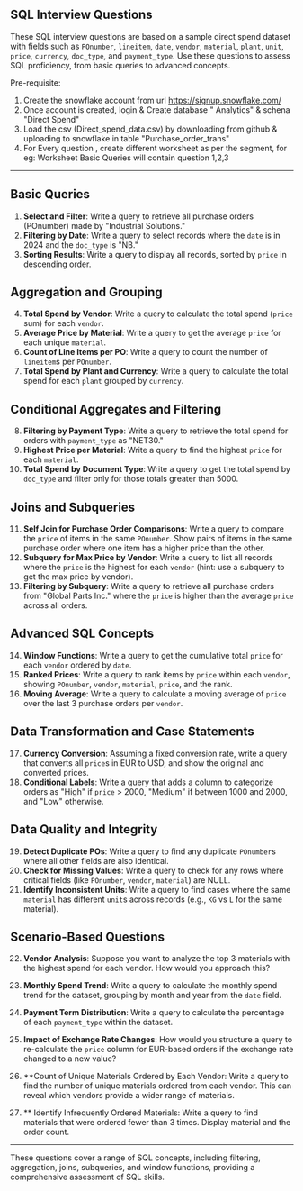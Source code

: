 ## SQL Interview Questions

These SQL interview questions are based on a sample direct spend dataset with fields such as `POnumber`, `lineitem`, `date`, `vendor`, `material`, `plant`, `unit`, `price`, `currency`, `doc_type`, and `payment_type`. Use these questions to assess SQL proficiency, from basic queries to advanced concepts.

Pre-requisite:
 1. Create the snowflake account from url https://signup.snowflake.com/
 2. Once account is created, login & Create database " Analytics" & schena "Direct Spend"
 3. Load the csv (Direct_spend_data.csv) by downloading from github & uploading to snowflake in table "Purchase_order_trans"
 4. For Every question , create different worksheet as per the segment, for eg: Worksheet Basic Queries will contain question 1,2,3
---

## Basic Queries
1. **Select and Filter**: Write a query to retrieve all purchase orders (POnumber) made by "Industrial Solutions."
2. **Filtering by Date**: Write a query to select records where the `date` is in 2024 and the `doc_type` is "NB."
3. **Sorting Results**: Write a query to display all records, sorted by `price` in descending order.

## Aggregation and Grouping
4. **Total Spend by Vendor**: Write a query to calculate the total spend (`price` sum) for each `vendor`.
5. **Average Price by Material**: Write a query to get the average `price` for each unique `material`.
6. **Count of Line Items per PO**: Write a query to count the number of `lineitem`s per `POnumber`.
7. **Total Spend by Plant and Currency**: Write a query to calculate the total spend for each `plant` grouped by `currency`.

## Conditional Aggregates and Filtering
8. **Filtering by Payment Type**: Write a query to retrieve the total spend for orders with `payment_type` as "NET30."
9. **Highest Price per Material**: Write a query to find the highest `price` for each `material`.
10. **Total Spend by Document Type**: Write a query to get the total spend by `doc_type` and filter only for those totals greater than 5000.

## Joins and Subqueries
11. **Self Join for Purchase Order Comparisons**: Write a query to compare the `price` of items in the same `POnumber`. Show pairs of items in the same purchase order where one item has a higher price than the other.
12. **Subquery for Max Price by Vendor**: Write a query to list all records where the `price` is the highest for each `vendor` (hint: use a subquery to get the max price by vendor).
13. **Filtering by Subquery**: Write a query to retrieve all purchase orders from "Global Parts Inc." where the `price` is higher than the average `price` across all orders.

## Advanced SQL Concepts
14. **Window Functions**: Write a query to get the cumulative total `price` for each `vendor` ordered by `date`.
15. **Ranked Prices**: Write a query to rank items by `price` within each `vendor`, showing `POnumber`, `vendor`, `material`, `price`, and the rank.
16. **Moving Average**: Write a query to calculate a moving average of `price` over the last 3 purchase orders per `vendor`.

## Data Transformation and Case Statements
17. **Currency Conversion**: Assuming a fixed conversion rate, write a query that converts all `price`s in EUR to USD, and show the original and converted prices.
18. **Conditional Labels**: Write a query that adds a column to categorize orders as "High" if `price` > 2000, "Medium" if between 1000 and 2000, and "Low" otherwise.

## Data Quality and Integrity
19. **Detect Duplicate POs**: Write a query to find any duplicate `POnumber`s where all other fields are also identical.
20. **Check for Missing Values**: Write a query to check for any rows where critical fields (like `POnumber`, `vendor`, `material`) are NULL.
21. **Identify Inconsistent Units**: Write a query to find cases where the same `material` has different `unit`s across records (e.g., `KG` vs `L` for the same material).

## Scenario-Based Questions
22. **Vendor Analysis**: Suppose you want to analyze the top 3 materials with the highest spend for each vendor. How would you approach this?
23. **Monthly Spend Trend**: Write a query to calculate the monthly spend trend for the dataset, grouping by month and year from the `date` field.
24. **Payment Term Distribution**: Write a query to calculate the percentage of each `payment_type` within the dataset.
25. **Impact of Exchange Rate Changes**: How would you structure a query to re-calculate the `price` column for EUR-based orders if the exchange rate changed to a new value?
25. **Count of Unique Materials Ordered by Each Vendor: Write a query to find the number of unique materials ordered from each vendor. This can reveal which vendors provide a wider range of materials.

26. ** Identify Infrequently Ordered Materials: Write a query to find materials that were ordered fewer than 3 times. Display material and the order count.
---

These questions cover a range of SQL concepts, including filtering, aggregation, joins, subqueries, and window functions, providing a comprehensive assessment of SQL skills.
